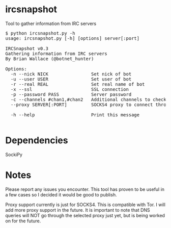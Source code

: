 ircsnapshot
===========

Tool to gather information from IRC servers

<pre>$ python ircsnapshot.py -h
usage: ircsnapshot.py [-h] [options] server[:port]

IRCSnapshot v0.3
Gathering information from IRC servers
By Brian Wallace (@botnet_hunter)

Options:
  -n --nick NICK                Set nick of bot
  -u --user USER                Set user of bot
  -r --real REAL                Set real name of bot
  -x --ssl                      SSL connection
  -p --password PASS            Server password
  -c --channels #chan1,#chan2   Additional channels to check
  --proxy SERVER[:PORT]         SOCKS4 proxy to connect through

  -h --help                     Print this message

</pre>

Dependencies
============
SockiPy

Notes
=====
Please report any issues you encounter.  This tool has proven to be useful in a few cases so I decided it would be good to publish.

Proxy support currently is just for SOCKS4.  This is compatible with Tor.  I will add more proxy support in the future.  It is important to note that DNS queries will NOT go through the selected proxy just yet, but is being worked on for the future.
